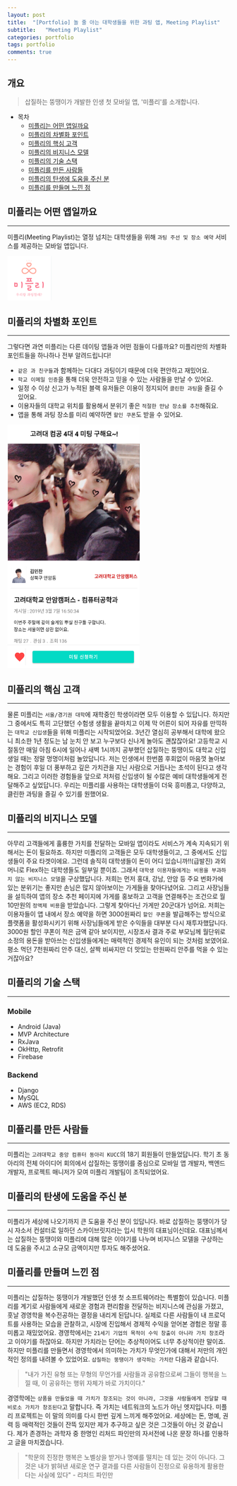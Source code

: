 ```yaml
---
layout: post
title:  "[Portfolio] 놀 줄 아는 대학생들을 위한 과팅 앱, Meeting Playlist"
subtitle:   "Meeting Playlist"
categories: portfolio
tags: portfolio   
comments: true
---
```



## 개요
> 삽질하는 뚱땡이가 개발한 인생 첫 모바일 앱, '미플리'를 소개합니다. 
  
- 목차
	- [미플리는 어떤 앱일까요](#미플리는-어떤-앱일까요)  
	- [미플리의 차별화 포인트](#미플리의-차별화-포인트)
	- [미플리의 핵심 고객](#미플리의-핵심-고객)
	- [미플리의 비지니스 모델](#미플리의-비지니스-모델)
	- [미플리의 기술 스택](#미플리의-기술-스택)
	- [미플리를 만든 사람들](#미플리를-만든-사람들)
	- [미플리의 탄생에 도움을 주신 분](#미플리의-탄생에-도움을-주신-분)
	- [미플리를 만들며 느낀 점](#미플리를-만들며-느낀-점)
  
  
## 미플리는 어떤 앱일까요
---
미플리(Meeting Playlist)는 열정 넘치는 대학생들을 위해 `과팅 주선 및 장소 예약` 서비스를 제공하는 모바일 앱입니다.

<img src="/assets/img/post_img/meetingplaylist_logo.png" width="100" height="100" />


## 미플리의 차별화 포인트
---
그렇다면 과연 미플리는 다른 데이팅 앱들과 어떤 점들이 다를까요? 미플리만의 차별화 포인트들을 하나하나 전부 알려드립니다!

* `같은 과 친구들`과 함께하는 다대다 과팅이기 때문에 더욱 편안하고 재밌어요.
* `학교 이메일 인증`을 통해 더욱 안전하고 믿을 수 있는 사람들을 만날 수 있어요.
* 일정 수 이상 신고가 누적된 블랙 유저들은 이용이 정지되어 `클린한 과팅`을 즐길 수 있어요.
* 이용자들의 대학교 위치를 활용해서 분위기 좋은 `적절한 만남 장소를 추천`해줘요.
* 앱을 통해 과팅 장소를 미리 예약하면 `할인 쿠폰`도 받을 수 있어요.

<img src="/assets/img/post_img/meetingplaylist_main.png" width="300" height="550" />


## 미플리의 핵심 고객
---
물론 미플리는 `서울/경기권 대학`에 재학중인 학생이라면 모두 이용할 수 있답니다. 하지만 그 중에서도 특히 고단했던 수험생 생활을 끝마치고 이제 막 어른이 되어 자유를 만끽하는 `대학교 신입생`들을 위해 미플리는 시작되었어요. 3년간 열심히 공부해서 대학에 왔으니 최소한 1년 정도는 남 눈치 안 보고 누구보다 신나게 놀아도 괜찮잖아요! 고등학교 시절동안 매일 아침 6시에 일어나 새벽 1시까지 공부했던 삽질하는 뚱땡이도 대학교 신입생일 때는 정말 멍멍이처럼 놀았답니다. 저는 인생에서 한번쯤 후회없이 마음껏 놀아보는 경험이 후일 더 풍부하고 깊은 가치관을 지닌 사람으로 거듭나는 초석이 된다고 생각해요. 그리고 이러한 경험들을 앞으로 저처럼 신입생이 될 수많은 예비 대학생들에게 전달해주고 싶었답니다. 우리는 미플리를 사용하는 대학생들이 더욱 흥미롭고, 다양하고, 클린한 과팅을 즐길 수 있기를 원했어요.


## 미플리의 비지니스 모델
---
아무리 고객들에게 훌륭한 가치를 전달하는 모바일 앱이라도 서비스가 계속 지속되기 위해서는 돈이 필요하죠. 하지만 미플리의 고객들은 모두 대학생들이고, 그 중에서도 신입생들이 주요 타겟이에요. 그런데 솔직히 대학생들이 돈이 어디 있습니까!!(급발진) 과외 머니로 Flex하는 대학생들도 일부일 뿐이죠. 그래서 `대학생 이용자들에게는 비용을 부과하지 않는 비지니스 모델`을 구상했답니다. 저희는 먼저 홍대, 강남, 안암 등 주요 번화가에 있는 분위기는 좋지만 손님은 많지 않아보이는 가게들을 찾아다녔어요. 그리고 사장님들을 설득하여 앱의 장소 추천 페이지에 가게를 홍보하고 고객을 연결해주는 조건으로 월 10만원의 `정액제 비용`을 받았습니다. 그렇게 찾아다닌 가게만 20군대가 넘어요. 저희는 이용자들이 앱 내에서 장소 예약을 하면 3000원짜리 `할인 쿠폰`을 발급해주는 방식으로 플랫폼을 활성화시키기 위해 사장님들에게 받은 수익들을 대부분 다시 재투자했답니다. 3000원 할인 쿠폰이 적은 금액 같아 보이지만, 시장조사 결과 주로 부모님께 월단위로 소정의 용돈을 받아쓰는 신입생들에게는 매력적인 경제적 유인이 되는 것처럼 보였어요. 평소 먹던 7천원짜리 안주 대신, 살짝 비싸지만 더 맛있는 만원짜리 안주를 먹을 수 있는 거잖아요?


## 미플리의 기술 스택
---
### Mobile
* Android (Java)
* MVP Architecture
* RxJava
* OkHttp, Retrofit
* Firebase

### Backend
* Django
* MySQL
* AWS (EC2, RDS)


## 미플리를 만든 사람들
---
미플리는 `고려대학교 중앙 컴퓨터 동아리 KUCC`의 18기 회원들이 만들었답니다. 학기 초 동아리의 전체 아이디어 회의에서 삽질하는 뚱땡이를 중심으로 모바일 앱 개발자, 백엔드 개발자, 프로젝트 매니저가 모여 미플리 개발팀이 조직되었어요.


## 미플리의 탄생에 도움을 주신 분
---
미플리가 세상에 나오기까지 큰 도움을 주신 분이 있답니다. 바로 삽질하는 뚱땡이가 당시 자소서 컨설터로 일하던 스카이브릿지라는 입시 학원의 대표님이신데요. 대표님께서는 삽질하는 뚱땡이와 미플리에 대해 많은 이야기를 나누며 비지니스 모델을 구상하는 데 도움을 주시고 소규모 금액이지만 투자도 해주셨어요.


## 미플리를 만들며 느낀 점
---
미플리는 삽질하는 뚱땡이가 개발했던 인생 첫 소프트웨어라는 특별함이 있습니다. 미플리를 계기로 사람들에게 새로운 경험과 편리함을 전달하는 비지니스에 관심을 가졌고, 훗날 경영학을 복수전공하는 결정을 내리게 된답니다. 실제로 다른 사람들이 내 프로덕트를 사용하는 모습을 관찰하고, 시장에 진입해서 경제적 수익을 얻어본 경험은 정말 흥미롭고 재밌었어요. 경영학에서는 `21세기 기업의 목적이 수익 창출이 아니라 가치 창조`라고 이야기를 하잖아요. 하지만 가치라는 단어는 추상적이어도 너무 추상적이란 말이죠. 하지만 미플리를 만들면서 경영학에서 의미하는 가치가 무엇인가에 대해서 저만의 개인적인 정의를 내려볼 수 있었어요. `삽질하는 뚱땡이가 생각하는 가치란` 다음과 같습니다.

> "내가 가진 유형 또는 무형의 무언가를 사람들과 공유함으로써 그들이 행복을 느낄 때, 이 공유하는 행위 자체가 바로 가치이다." 

경영학에는 `상품을 만들었을 때 가치가 창조되는 것이 아니라, 그것을 사람들에게 전달할 때 비로소 가치가 창조된다`고 말합니다. 즉 가치는 네트워크의 노드가 아닌 엣지입니다. 미플리 프로젝트는 이 말의 의미를 다시 한번 깊게 느끼게 해주었어요. 세상에는 돈, 명예, 권력 등 매력적인 것들이 잔뜩 있지만 제가 추구하고 싶은 것은 그것들이 아닌 것 같습니다. 제가 존경하는 과학자 중 한명인 리처드 파인만의 자서전에 나온 문장 하나를 인용하고 글을 마치겠습니다.

> "학문의 진정한 행복은 노벨상을 받거나 명예를 떨치는 데 있는 것이 아니다. 그것은 내가 밝혀낸 새로운 연구 결과를 다른 사람들이 진정으로 유용하게 활용한다는 사실에 있다" - 리처드 파인만 
